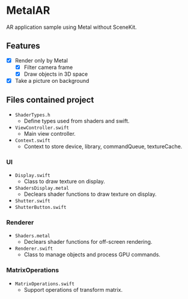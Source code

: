 # MetalAR

AR application sample using Metal without SceneKit.

## Features

- [x] Render only by Metal
  - [x] Filter camera frame
  - [x] Draw objects in 3D space
- [x] Take a picture on background

## Files contained project

- `ShaderTypes.h`
  - Define types used from shaders and swift.
- `ViewController.swift`
  - Main view controller.
- `Context.swift` 
  - Context to store device, library, commandQueue, textureCache. 

### UI

- `Display.swift`
  - Class to draw texture on display.
- `ShadersDisplay.metal`
  - Declears shader functions to draw texture on display.
- `Shutter.swift`
- `ShutterButton.swift`

### Renderer

- `Shaders.metal`
  - Declears shader functions for off-screen rendering. 
- `Renderer.swift`
  - Class to manage objects and process GPU commands.
  
### MatrixOperations

- `MatrixOperations.swift`
  - Support operations of transform matrix.
